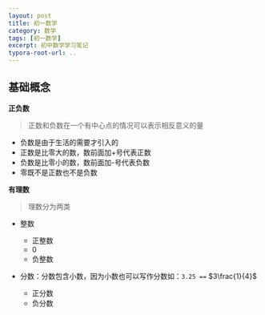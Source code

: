 ```yaml
---
layout: post
title: 初一数学
category: 数学
tags: [初一数学]
excerpt: 初中数学学习笔记
typora-root-url: ..
---
```


## 基础概念

**正负数**

> 正数和负数在一个有中心点的情况可以表示相反意义的量  

- 负数是由于生活的需要才引入的
- 正数是比零大的数，数前面加+号代表正数
- 负数是比零小的数，数前面加-号代表负数
- 零既不是正数也不是负数

**有理数**

> 理数分为两类

- 整数
  - 正整数
  - 0
  - 负整数     

- 分数：分数包含小数，因为小数也可以写作分数如：`3.25 ==` $3\frac{1}{4}$
  - 正分数
  - 负分数